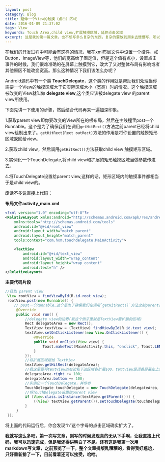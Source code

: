 ```yaml
---
layout: post
category: Blog
title: 延伸一个View的触摸（点击）区域
date: 2016-01-09 21:37:02
tags: View
keywords: Touch Area,child view,扩展触摸区域，延伸点击区域
excerpt: 这是我的第一篇文章，也不想写多么复杂的东西，复杂的要放到周末去慢慢写，所以今天我就写一下很久之前做过的一个例子，去扩展或者说是延伸一个View的触摸区域。
---
```



在我们的开发过程中可能会有这样的情况，我在xml布局文件中设置一个控件，如Button、ImageView等，他们的宽高给了固定值，但是这个值有点小，设置点击事件的时候，我们很难准确的在屏幕上触摸到它，改大了又对整体布局有影响或者其他原因不能改变宽高。那么这种情况下我们该怎么办呢？

Android源码中有一个类 **TouchDelegate**，这个类的作用就是帮助我们处理当你需要一个View的触摸区域大于它实际区域大小（宽高）时的情况。这个触摸区域被改变的View就叫做 **delegate view**,这个类应该被delegate view 的parent view所使用。

下面先讲一下使用的步骤，然后结合代码再来一遍加深印象。

1.获取parent view即你要改变的View所在的根布局，然后在主线程里post一个Runnable。这个是为了确保我们在调用`getHitRect()`方法之前parent已经将child view绘制出来了。`getHitRect(Rect outRect)`方法的作用是将你设置的触摸矩形区域返回给view。

2.获取child view，然后调用`getHitRect()`方法获取child view 触摸矩形区域。

3.实例化一个TouchDelegate,将child view和扩展的矩形触摸区域当做参数传进去。

4.将TouchDelegate设置给parent view,这样的话，矩形区域内的触摸事件都相当于是child view的。

废话不多说直接上代码：

**布局文件activity_main.xml**

``` xml
<?xml version="1.0" encoding="utf-8"?>
<RelativeLayout xmlns:android="http://schemas.android.com/apk/res/android"
    xmlns:tools="http://schemas.android.com/tools"
    android:id="@+id/root_view"
    android:layout_width="match_parent"
    android:layout_height="match_parent"
    tools:context="com.hxm.touchdelegate.MainActivity">

    <TextView
        android:id="@+id/text_view"
        android:layout_width="wrap_content"
        android:layout_height="wrap_content"
        android:text="h" />
</RelativeLayout>
```

**主要代码片段**

``` java
//获取 parent view
 View rootView = findViewById(R.id.root_view);
 rootView.post(new Runnable() {
    // post一个Runnable,这个是为了确保我们在调用`getHitRect()`方法之前parent已经将child view绘制出来了。
     @Override
     public void run() {
         //delegate view的边界(我这个例子里就是TextView要扩展的区域)
         Rect delegateArea = new Rect();
         TextView textView = (TextView) findViewById(R.id.text_view);
         textView.setOnClickListener(new View.OnClickListener() {
             @Override
             public void onClick(View view) {
                 Toast.makeText(MainActivity.this, "onclick", Toast.LENGTH_SHORT).show();
             }
         });
         //将扩展区域赋给 TextView
         textView.getHitRect(delegateArea);
         //我这里要将textView的右边和下边区域各扩展100，textview是顶着屏幕左上角的，扩展上下没意义
         delegateArea.right += 100;
         delegateArea.bottom += 100;
         //实例化一个TouchDelegate，并传参
         TouchDelegate touchDelegate = new TouchDelegate(delegateArea, textView);
         //将TouchDelegate设置给parent view
         if (View.class.isInstance(textView.getParent())) {
             ((View) textView.getParent()).setTouchDelegate(touchDelegate);
         }
     }
 });
```
将上面的代码运行后，你会发现“h”这个字母的点击区域确实扩大了。

**我就写这么多吧，第一次写文章，刚写的时候发现真的无从下手啊，让我直接上代码，我可以迅速完成，但是我还得讲明白了不是。还有这是我第一次用markdown写文章，之前预览了一下，整个文章排版乱糟糟的，看得我好尴尬，只好重新排了一下，目前看着还可以接受，哈哈。**
